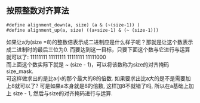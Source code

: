 ## 按照整数对齐算法
```
#define alignment_down(a, size) (a & (~(size-1)) )
#define alignment_up(a, size) ((a+size-1) & (~ (size-1)))
```
如果让a为(size =8)的整数倍表示成二进制应是什么样子呢？那就是让这个数表示成二进制时的最后三位为0.
而要达到这一目标，只要下面这个数与它进行与运算就可以了:
  11111111 11111111 11111111 11111000  
而上面这个数实际下就是 ~ (size - 1)，可以将该数称为size的对齐掩码size_mask.  
可这样做求出的是比a小的那个最大的8的倍数. 如果要求出比a大的是不是需要加上8就可以了?
可是如果a本身就是8的倍数, 这样加8不就错了吗, 所以在a基础上加上 size - 1, 然后与size的对齐掩码进行与运算.